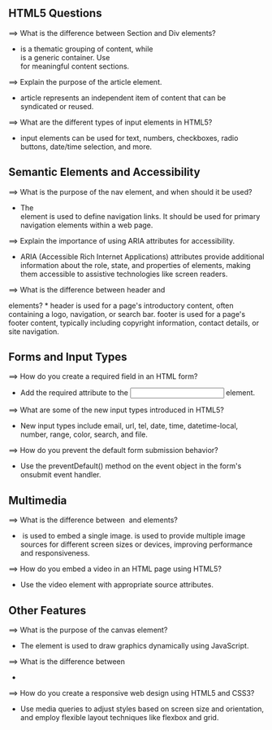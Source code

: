 HTML5 Questions
--------------

==> What is the difference between Section and Div elements?
*  <section> is a thematic grouping of content, while <div> is a generic container. Use <section> for meaningful content sections.

==> Explain the purpose of the article element.
*  article represents an independent item of content that can be syndicated or reused.

==> What are the different types of input elements in HTML5?
*  input elements can be used for text, numbers, checkboxes, radio buttons, date/time selection, and more.

Semantic Elements and Accessibility
-----------------------------------

==> What is the purpose of the nav element, and when should it be used?
*  The <nav> element is used to define navigation links. It should be used for primary navigation elements within a web page.

==> Explain the importance of using ARIA attributes for accessibility.
*  ARIA (Accessible Rich Internet Applications) attributes provide additional information about the role, state, and properties of elements, making them accessible to assistive technologies like screen readers.

==> What is the difference between header and <footer> elements?
* 
header is used for a page's introductory content, often containing a logo, navigation, or search bar.
footer is used for a page's footer content, typically including copyright information, contact details, or site navigation.

Forms and Input Types
---------------------
==> How do you create a required field in an HTML form?
*  Add the required attribute to the <input> element.

==> What are some of the new input types introduced in HTML5?
*  New input types include email, url, tel, date, time, datetime-local, number, range, color, search, and file.

==> How do you prevent the default form submission behavior?
*  Use the preventDefault() method on the event object in the form's onsubmit event handler.

Multimedia
----------
==> What is the difference between <img> and <picture> elements?
* <img> is used to embed a single image.
<picture> is used to provide multiple image sources for different screen sizes or devices, improving performance and responsiveness.

==> How do you embed a video in an HTML page using HTML5?
*  Use the video element with appropriate source attributes.

Other Features
--------------
==> What is the purpose of the canvas element?
*  The <canvas> element is used to draw graphics dynamically using JavaScript.

==> What is the difference between <audio> and <source> elements?
* <audio> is the container element for audio content.
<source> is used to specify different audio sources for different formats or devices.

==> How do you create a responsive web design using HTML5 and CSS3?
*  Use media queries to adjust styles based on screen size and orientation, and employ flexible layout techniques like flexbox and grid.

